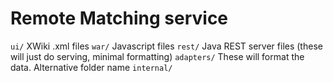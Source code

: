 Remote Matching service
=======================

```ui/```	        XWiki .xml files
```war/```	        Javascript files
```rest/```	        Java REST server files (these will just do serving, minimal formatting)
```adapters/```     These will format the data. Alternative folder name ```internal/```
